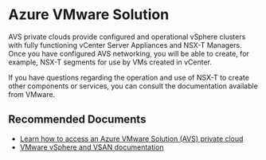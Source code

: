 <properties
	pageTitle="vmwareissuesnxstmanager"
	description="vmwareissuesnxstmanager"
	infoBubbleText="Problems related to Azure VMware Solution"
	ms.service="azure-vmware-cloudsimple"
	authors="neshenoy"
	ms.author="neshenoy"
	displayOrder=""
	selfHelpType="generic"
	supportTopicIds="32739967"
	resourceTags=""
	productPesIds="17080"
	cloudEnvironments="public, fairfax, usnat, ussec"
	articleId="34dd48a6-8697-4f99-8b5e-e8db8feb189c"
	ownershipId="Azure_VMwareSolution_Content"
/>
# Azure VMware Solution

AVS private clouds provide configured and operational vSphere clusters with fully functioning vCenter Server Appliances and NSX-T Managers. Once you have configured AVS networking, you will be able to create, for example, NSX-T segments for use by VMs created in vCenter.

If you have questions regarding the operation and use of NSX-T to create other components or services, you can consult the documentation available from VMware.

## **Recommended Documents**

* [Learn how to access an Azure VMware Solution (AVS) private cloud](https://docs.microsoft.com/azure/azure-vmware/tutorial-access-private-cloud)<br>
* [VMware vSphere and VSAN documentation](https://docs.vmware.com/en/VMware-vSphere/index.html)<br>